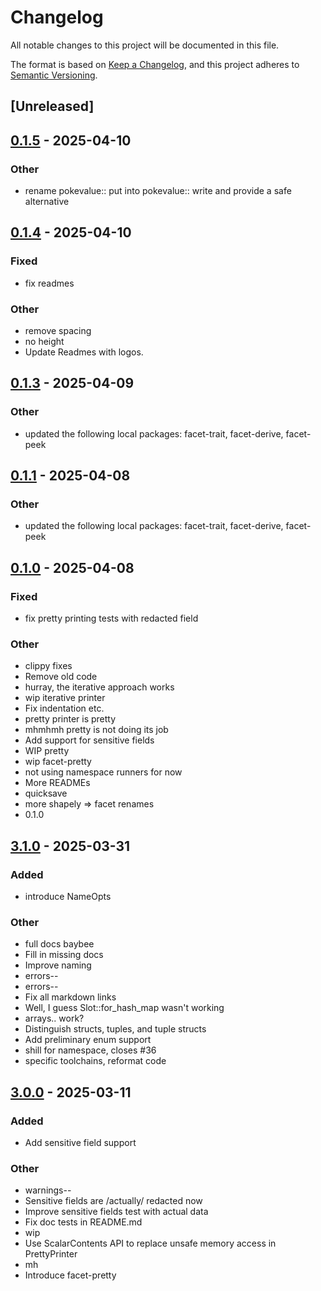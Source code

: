# Changelog

All notable changes to this project will be documented in this file.

The format is based on [Keep a Changelog](https://keepachangelog.com/en/1.0.0/),
and this project adheres to [Semantic Versioning](https://semver.org/spec/v2.0.0.html).

## [Unreleased]

## [0.1.5](https://github.com/facet-rs/facet/compare/facet-pretty-v0.1.4...facet-pretty-v0.1.5) - 2025-04-10

### Other

- rename pokevalue:: put into pokevalue:: write and provide a safe alternative

## [0.1.4](https://github.com/facet-rs/facet/compare/facet-pretty-v0.1.3...facet-pretty-v0.1.4) - 2025-04-10

### Fixed

- fix readmes

### Other

- remove spacing
- no height
- Update Readmes with logos.

## [0.1.3](https://github.com/facet-rs/facet/compare/facet-pretty-v0.1.2...facet-pretty-v0.1.3) - 2025-04-09

### Other

- updated the following local packages: facet-trait, facet-derive, facet-peek

## [0.1.1](https://github.com/facet-rs/facet/compare/facet-pretty-v0.1.0...facet-pretty-v0.1.1) - 2025-04-08

### Other

- updated the following local packages: facet-trait, facet-derive, facet-peek

## [0.1.0](https://github.com/facet-rs/facet/releases/tag/facet-pretty-v0.1.0) - 2025-04-08

### Fixed

- fix pretty printing tests with redacted field

### Other

- clippy fixes
- Remove old code
- hurray, the iterative approach works
- wip iterative printer
- Fix indentation etc.
- pretty printer is pretty
- mhmhmh pretty is not doing its job
- Add support for sensitive fields
- WIP pretty
- wip facet-pretty
- not using namespace runners for now
- More READMEs
- quicksave
- more shapely => facet renames
- 0.1.0

## [3.1.0](https://github.com/facet-rs/facet/compare/facet-pretty-v3.0.0...facet-pretty-v3.1.0) - 2025-03-31

### Added

- introduce NameOpts

### Other

- full docs baybee
- Fill in missing docs
- Improve naming
- errors--
- errors--
- Fix all markdown links
- Well, I guess Slot::for_hash_map wasn't working
- arrays.. work?
- Distinguish structs, tuples, and tuple structs
- Add preliminary enum support
- shill for namespace, closes #36
- specific toolchains, reformat code

## [3.0.0](https://github.com/facet-rs/facet/compare/facet-pretty-v2.0.1...facet-pretty-v3.0.0) - 2025-03-11

### Added

- Add sensitive field support

### Other

- warnings--
- Sensitive fields are /actually/ redacted now
- Improve sensitive fields test with actual data
- Fix doc tests in README.md
- wip
- Use ScalarContents API to replace unsafe memory access in PrettyPrinter
- mh
- Introduce facet-pretty
